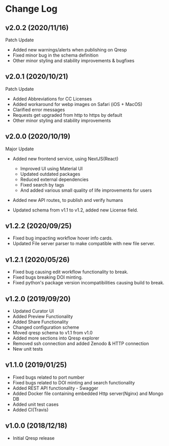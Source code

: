 # Change Log

## v2.0.2 (2020/11/16)

Patch Update

- Added new warnings/alerts when publishing on Qresp
- Fixed minor bug in the schema definition
- Other minor styling and stability improvements & bugfixes

## v2.0.1 (2020/10/21)

Patch Update

- Added Abbreviations for CC Licenses
- Added workaround for webp images on Safari (iOS + MacOS)
- Clarified error messages
- Requests get upgraded from http to https by default
- Other minor styling and stability improvements

## v2.0.0 (2020/10/19)

Major Update

- Added new frontend service, using NextJS(React)

  - Improved UI using Material UI
  - Updated outdated packages
  - Reduced external dependencies
  - Fixed search by tags
  - And added various small quality of life improvements for users

- Added new API routes, to publish and verify humans
- Updated schema from v1.1 to v1.2, added new License field.

## v1.2.2 (2020/09/25)

- Fixed bug impacting workflow hover info cards.
- Updated File server parser to make compatible with new file server.

## v1.2.1 (2020/05/26)

- Fixed bug causing edit workflow functionality to break.
- Fixed bugs breaking DOI minting.
- Fixed python's package version incompatibilities causing build to break.

## v1.2.0 (2019/09/20)

- Updated Curator UI
- Added Preview Functionality
- Added Share Functionality
- Changed configuration scheme
- Moved qresp schema to v1.1 from v1.0
- Added more sections into Qresp explorer
- Removed ssh connection and added Zenodo & HTTP connection
- New unit tests

## v1.1.0 (2019/01/25)

- Fixed bugs related to port number
- Fixed bugs related to DOI minting and search functionality
- Added REST API functionality - Swagger
- Added Docker file containing embedded Http server(Nginx) and Mongo DB
- Added unit test cases
- Added CI(Travis)

## v1.0.0 (2018/12/18)

- Initial Qresp release

